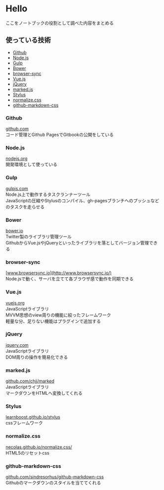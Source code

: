 # Hello

ここをノートブックの役割として調べた内容をまとめる

## 使っている技術

- [Github](#github)
- [Node.js](#node-js)
- [Gulp](#gulp)
- [Bower](#bower)
- [browser-sync](#browser-sync)
- [Vue.js](#vue-js)
- [jQuery](#jquery)
- [marked.js](#marked-js)
- [Stylus](#stylus)
- [normalize.css](#normalize-css)
- [github-markdown-css](#github-markdown-css)

### Github

[github.com](https://github.com/)  
コード管理とGithub PagesでGitbookの公開をしている

### Node.js

[nodejs.org](http://nodejs.org/)  
開発環境として使っている

### Gulp

[gulpjs.com](http://gulpjs.com/)  
Node.js上で動作するタスクランナーツール  
JavaScriptの圧縮やStylusのコンパイル、gh-pagesブランチへのプッシュなどのタスクを走らせる

### Bower

[bower.io](http://bower.io/)  
Twitter製のライブラリ管理ツール  
GithubからVue.jsやjQueryといったライブラリを落としてバージョン管理できる

### browser-sync

[www.browsersync.io](http://www.browsersync.io/)  
Node.jsで動く、サーバを立てて各ブラウザ感で動作を同期できる

### Vue.js

[vuejs.org](http://vuejs.org/)  
JavaScriptライブラリ  
MVVM思想のview周りの機能に絞ったフレームワーク   
軽量な分、足りない機能はプラグインで追加する

### jQuery

[jquery.com](http://jquery.com/)  
JavaScriptライブラリ  
DOM周りの操作を簡易化できる

### marked.js

[github.com/chjj/marked](https://github.com/chjj/marked)  
JavaScriptライブラリ  
マークダウンをHTMLへ変換してくれる

### Stylus

[learnboost.github.io/stylus](http://learnboost.github.io/stylus/)  
cssフレームワーク

### normalize.css

[necolas.github.io/normalize.css/](http://necolas.github.io/normalize.css/)  
HTML5のリセットcss

### github-markdown-css

[github.com/sindresorhus/github-markdown-css](https://github.com/sindresorhus/github-markdown-css)  
Githubのマークダウンのスタイルを当ててくれる
